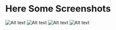 # Here Some Screenshots
![Alt text](https://github.com/Akira96kill/Italian-Books-Downloader/blob/main/Cattura1.JPG "Optional Title")
![Alt text](https://github.com/Akira96kill/Italian-Books-Downloader/blob/main/Cattura1.JPG "Optional Title")
![Alt text](https://github.com/Akira96kill/Italian-Books-Downloader/blob/main/Cattura1.JPG "Optional Title")
![Alt text](https://github.com/Akira96kill/Italian-Books-Downloader/blob/main/Cattura1.JPG "Optional Title")
